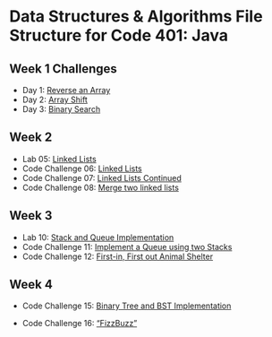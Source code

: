# Data Structures & Algorithms File Structure for Code 401: Java

## Week 1 Challenges
- Day 1: [Reverse an Array](https://github.com/janiekyu/data-structures-and-algorithms/blob/master/otherReadmes/reverseArray.md)
- Day 2: [Array Shift](https://github.com/janiekyu/data-structures-and-algorithms/blob/master/otherReadmes/arrayShift.md)
- Day 3: [Binary Search](https://github.com/janiekyu/data-structures-and-algorithms/blob/master/otherReadmes/binarySearch.md)

## Week 2
- Lab 05: [Linked Lists](https://github.com/janiekyu/data-structures-and-algorithms/blob/master/otherReadmes/linkedLists.md)
- Code Challenge 06: [Linked Lists](https://github.com/janiekyu/data-structures-and-algorithms/blob/master/otherReadmes/linkedLists-codeChallenge.md)
- Code Challenge 07: [Linked Lists Continued](https://github.com/janiekyu/data-structures-and-algorithms/blob/master/otherReadmes/linkedLists-cc7.md)
- Code Challenge 08: [Merge two linked lists](https://github.com/janiekyu/data-structures-and-algorithms/blob/master/otherReadmes/mergeLists.md)

## Week 3
- Lab 10: [Stack and Queue Implementation](https://github.com/janiekyu/data-structures-and-algorithms/tree/master/otherReadmes/stackAndQueue.md)
- Code Challenge 11: [Implement a Queue using two Stacks](https://github.com/janiekyu/data-structures-and-algorithms/tree/master/otherReadmes/psuedoQueue.md)
- Code Challenge 12: [First-in, First out Animal Shelter](https://github.com/janiekyu/data-structures-and-algorithms/tree/master/otherReadmes/animalShelter.md)

## Week 4
- Code Challenge 15: [Binary Tree and BST Implementation](https://github.com/janiekyu/data-structures-and-algorithms/tree/master/otherReadmes/trees.md)

- Code Challenge 16: [“FizzBuzz”](https://github.com/janiekyu/data-structures-and-algorithms/tree/master/otherReadmes/fizzBuzz.md)